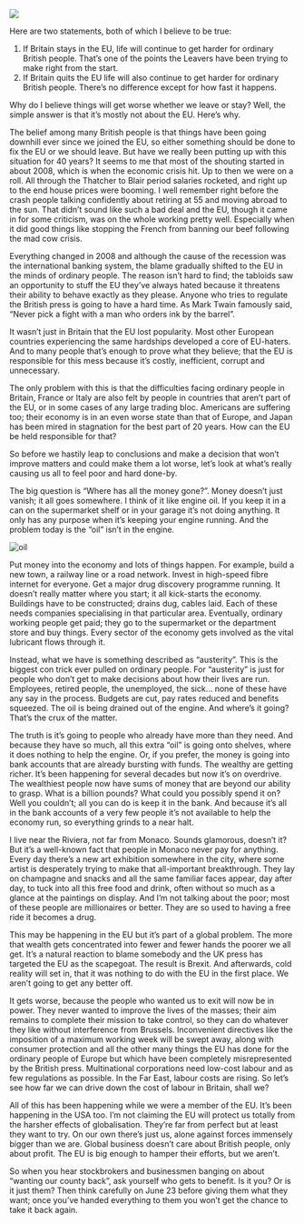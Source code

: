[![](https://dnc.eclecity.net/wp-content/uploads/2016/03/economy-crisis-2-1236979-1600x1200-732x549.jpg)](https://dnc.eclecity.net/wp-content/uploads/2016/03/economy-crisis-2-1236979-1600x1200.jpg "It’s not about the EU") 

Here are two statements, both of which I believe to be true:

1.  If Britain stays in the EU, life will continue to get harder for ordinary British people. That’s one of the points the Leavers have been trying to make right from the start.
2.  If Britain quits the EU life will also continue to get harder for ordinary British people. There’s no difference except for how fast it happens.

Why do I believe things will get worse whether we leave or stay? Well, the simple answer is that it’s mostly not about the EU. Here’s why.

The belief among many British people is that things have been going downhill ever since we joined the EU, so either something should be done to fix the EU or we should leave. But have we really been putting up with this situation for 40 years? It seems to me that most of the shouting started in about 2008, which is when the economic crisis hit. Up to then we were on a roll. All through the Thatcher to Blair period salaries rocketed, and right up to the end house prices were booming. I well remember right before the crash people talking confidently about retiring at 55 and moving abroad to the sun. That didn’t sound like such a bad deal and the EU, though it came in for some criticism, was on the whole working pretty well. Especially when it did good things like stopping the French from banning our beef following the mad cow crisis.

Everything changed in 2008 and although the cause of the recession was the international banking system, the blame gradually shifted to the EU in the minds of ordinary people. The reason isn’t hard to find; the tabloids saw an opportunity to stuff the EU they’ve always hated because it threatens their ability to behave exactly as they please. Anyone who tries to regulate the British press is going to have a hard time. As Mark Twain famously said, “Never pick a fight with a man who orders ink by the barrel”.

It wasn’t just in Britain that the EU lost popularity. Most other European countries experiencing the same hardships developed a core of EU-haters. And to many people that’s enough to prove what they believe; that the EU is responsible for this mess because it’s costly, inefficient, corrupt and unnecessary.

The only problem with this is that the difficulties facing ordinary people in Britain, France or Italy are also felt by people in countries that aren’t part of the EU, or in some cases of any large trading bloc. Americans are suffering too; their economy is in an even worse state than that of Europe, and Japan has been mired in stagnation for the best part of 20 years. How can the EU be held responsible for that?

So before we hastily leap to conclusions and make a decision that won’t improve matters and could make them a lot worse, let’s look at what’s really causing us all to feel poor and hard done-by.

The big question is “Where has all the money gone?”. Money doesn’t just vanish; it all goes somewhere. I think of it like engine oil. If you keep it in a can on the supermarket shelf or in your garage it’s not doing anything. It only has any purpose when it’s keeping your engine running. And the problem today is the “oil” isn’t in the engine.

![oil](http://dnc.eclecity.net/wp-content/uploads/2016/03/oil-300x300.png)

Put money into the economy and lots of things happen. For example, build a new town, a railway line or a road network. Invest in high-speed fibre internet for everyone. Get a major drug discovery programme running. It doesn’t really matter where you start; it all kick-starts the economy. Buildings have to be constructed; drains dug, cables laid. Each of these needs companies specialising in that particular area. Eventually, ordinary working people get paid; they go to the supermarket or the department store and buy things. Every sector of the economy gets involved as the vital lubricant flows through it.

Instead, what we have is something described as “austerity”. This is the biggest con trick ever pulled on ordinary people. For “austerity” is just for people who don’t get to make decisions about how their lives are run. Employees, retired people, the unemployed, the sick… none of these have any say in the process. Budgets are cut, pay rates reduced and benefits squeezed. The oil is being drained out of the engine. And where’s it going? That’s the crux of the matter.

The truth is it’s going to people who already have more than they need. And because they have so much, all this extra “oil” is going onto shelves, where it does nothing to help the engine. Or, if you prefer, the money is going into bank accounts that are already bursting with funds. The wealthy are getting richer. It’s been happening for several decades but now it’s on overdrive. The wealthiest people now have sums of money that are beyond our ability to grasp. What is a billion pounds? What could you possibly spend it on? Well you couldn’t; all you can do is keep it in the bank. And because it’s all in the bank accounts of a very few people it’s not available to help the economy run, so everything grinds to a near halt.

I live near the Riviera, not far from Monaco. Sounds glamorous, doesn’t it? But it’s a well-known fact that people in Monaco never pay for anything. Every day there’s a new art exhibition somewhere in the city, where some artist is desperately trying to make that all-important breakthrough. They lay on champagne and snacks and all the same familiar faces appear, day after day, to tuck into all this free food and drink, often without so much as a glance at the paintings on display. And I’m not talking about the poor; most of these people are millionaires or better. They are so used to having a free ride it becomes a drug.

This may be happening in the EU but it’s part of a global problem. The more that wealth gets concentrated into fewer and fewer hands the poorer we all get. It’s a natural reaction to blame somebody and the UK press has targeted the EU as the scapegoat. The result is Brexit. And afterwards, cold reality will set in, that it was nothing to do with the EU in the first place. We aren’t going to get any better off.

It gets worse, because the people who wanted us to exit will now be in power. They never wanted to improve the lives of the masses; their aim remains to complete their mission to take control, so they can do whatever they like without interference from Brussels. Inconvenient directives like the imposition of a maximum working week will be swept away, along with consumer protection and all the other many things the EU has done for the ordinary people of Europe but which have been completely misrepresented by the British press. Multinational corporations need low-cost labour and as few regulations as possible. In the Far East, labour costs are rising. So let’s see how far we can drive down the cost of labour in Britain, shall we?

All of this has been happening while we were a member of the EU. It’s been happening in the USA too. I’m not claiming the EU will protect us totally from the harsher effects of globalisation. They’re far from perfect but at least they want to try. On our own there’s just us, alone against forces immensely bigger than we are. Global business doesn’t care about British people, only about profit. The EU is big enough to hamper their efforts, but we aren’t.

So when you hear stockbrokers and businessmen banging on about “wanting our county back”, ask yourself who gets to benefit. Is it you? Or is it just them? Then think carefully on June 23 before giving them what they want; once you’ve handed everything to them you won’t get the chance to take it back again.